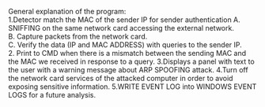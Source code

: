 General explanation of the program:
<br>
1.Detector match the MAC of the sender IP for sender authentication
  A. SNIFFING on the same network card accessing the external network.
  <br>
  B. Capture packets from the network card.
  <br>
  C. Verify the data (IP and MAC ADDRESS) with queries to the sender IP.
  <br>
2. Print to CMD when there is a mismatch between the sending MAC and the MAC we received in response to a query.
3.Displays a panel with text to the user with a warning message about ARP SPOOFING attack.
4.Turn off the network card services of the attacked computer in order to avoid exposing sensitive information.
5.WRITE EVENT LOG into WINDOWS EVENT LOGS for a future analysis.
